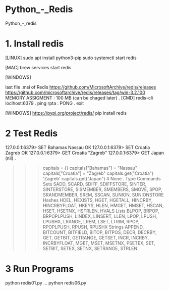 # Python_-_Redis
Python_-_redis
 
# 1. Install redis 

[LINUX]
sudo apt install python3-pip
sudo systemctl start redis

[MAC]
brew services start redis

[WINDOWS]

last file .msi of Redis
https://github.com/MicrosoftArchive/redis/releases
https://github.com/microsoftarchive/redis/releases/tag/win-3.2.100
MEMORY ASSIGMENT : 100 MB (can be chaged later)
.
[CMD]
redis-cli
loclhost:6379
.
ping
rpta : PONG
.
exit

[WINDOWS]
https://pypi.org/project/redis/
pip install redis
 
# 2 Test Redis
127.0.0.1:6379> SET Bahamas Nassau
OK
127.0.0.1:6379> SET Croatia Zagreb
OK
127.0.0.1:6379> GET Croatia
"Zagreb"
127.0.0.1:6379> GET Japan
(nil)
.
>>> capitals = {}
>>> capitals["Bahamas"] = "Nassau"
>>> capitals["Croatia"] = "Zagreb"
>>> capitals.get("Croatia")
'Zagreb'
>>> capitals.get("Japan")  # None
.
Type	Commands
Sets	SADD, SCARD, SDIFF, SDIFFSTORE, SINTER, SINTERSTORE, SISMEMBER, SMEMBERS, SMOVE, SPOP, SRANDMEMBER, SREM, SSCAN, SUNION, SUNIONSTORE
Hashes	HDEL, HEXISTS, HGET, HGETALL, HINCRBY, HINCRBYFLOAT, HKEYS, HLEN, HMGET, HMSET, HSCAN, HSET, HSETNX, HSTRLEN, HVALS
Lists	BLPOP, BRPOP, BRPOPLPUSH, LINDEX, LINSERT, LLEN, LPOP, LPUSH, LPUSHX, LRANGE, LREM, LSET, LTRIM, RPOP, RPOPLPUSH, RPUSH, RPUSHX
Strings	APPEND, BITCOUNT, BITFIELD, BITOP, BITPOS, DECR, DECRBY, GET, GETBIT, GETRANGE, GETSET, INCR, INCRBY, INCRBYFLOAT, MGET, MSET, MSETNX, PSETEX, SET, SETBIT, SETEX, SETNX, SETRANGE, STRLEN

# 3 Run Programs
python redis01.py
...
python redis06.py



